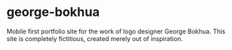 # george-bokhua
Mobile first portfolio site for the work of logo designer George Bokhua. This site is completely fictitious, created merely out of inspiration.
